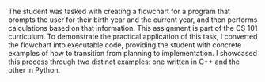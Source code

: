 The student was tasked with creating a flowchart for a program that prompts the user for their birth year and the current year, and then performs calculations based on that information. This assignment is part of the CS 101 curriculum. To demonstrate the practical application of this task, I converted the flowchart into executable code, providing the student with concrete examples of how to transition from planning to implementation. I showcased this process through two distinct examples: one written in C++ and the other in Python.
